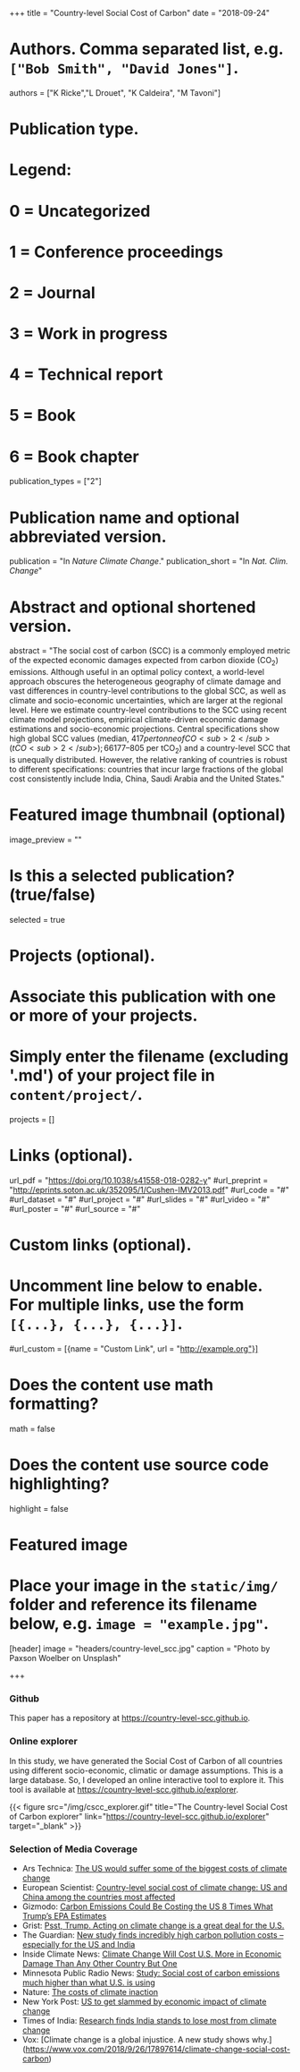 +++
title = "Country-level Social Cost of Carbon"
date = "2018-09-24"

# Authors. Comma separated list, e.g. `["Bob Smith", "David Jones"]`.
authors = ["K Ricke","L Drouet", "K Caldeira", "M Tavoni"]

# Publication type.
# Legend:
# 0 = Uncategorized
# 1 = Conference proceedings
# 2 = Journal
# 3 = Work in progress
# 4 = Technical report
# 5 = Book
# 6 = Book chapter
publication_types = ["2"]

# Publication name and optional abbreviated version.
publication = "In *Nature Climate Change*."
publication_short = "In *Nat. Clim. Change*"

# Abstract and optional shortened version.
abstract = "The social cost of carbon (SCC) is a commonly employed metric of the expected economic damages expected from carbon dioxide (CO<sub>2</sub>) emissions. Although useful in an optimal policy context, a world-level approach obscures the heterogeneous geography of climate damage and vast differences in country-level contributions to the global SCC, as well as climate and socio-economic uncertainties, which are larger at the regional level. Here we estimate country-level contributions to the SCC using recent climate model projections, empirical climate-driven economic damage estimations and socio-economic projections. Central specifications show high global SCC values (median, $417 per tonne of CO<sub>2</sub> (tCO<sub>2</sub>); 66% confidence intervals, US$177–805 per tCO<sub>2</sub>) and a country-level SCC that is unequally distributed. However, the relative ranking of countries is robust to different specifications: countries that incur large fractions of the global cost consistently include India, China, Saudi Arabia and the United States."

# Featured image thumbnail (optional)
image_preview = ""

# Is this a selected publication? (true/false)
selected = true

# Projects (optional).
#   Associate this publication with one or more of your projects.
#   Simply enter the filename (excluding '.md') of your project file in `content/project/`.
projects = []

# Links (optional).
url_pdf = "https://doi.org/10.1038/s41558-018-0282-y"
#url_preprint = "http://eprints.soton.ac.uk/352095/1/Cushen-IMV2013.pdf"
#url_code = "#"
#url_dataset = "#"
#url_project = "#"
#url_slides = "#"
#url_video = "#"
#url_poster = "#"
#url_source = "#"

# Custom links (optional).
#   Uncomment line below to enable. For multiple links, use the form `[{...}, {...}, {...}]`.
#url_custom = [{name = "Custom Link", url = "http://example.org"}]

# Does the content use math formatting? 
math = false

# Does the content use source code highlighting?
highlight = false

# Featured image
# Place your image in the `static/img/` folder and reference its filename below, e.g. `image = "example.jpg"`.
[header]
image = "headers/country-level_scc.jpg"
caption = "Photo by Paxson Woelber on Unsplash"

+++

### Github

This paper has a repository at https://country-level-scc.github.io.

### Online explorer

In this study, we have generated the Social Cost of Carbon of all
countries using different socio-economic, climatic or damage assumptions.
This is a large database. So, I developed an online interactive tool 
to explore it. This tool is available at
https://country-level-scc.github.io/explorer. 

{{< figure src="/img/cscc_explorer.gif" title="The Country-level Social Cost of Carbon explorer" link="https://country-level-scc.github.io/explorer" target="_blank" >}}

### Selection of Media Coverage

* Ars Technica: [The US would suffer some of the biggest costs of climate change](https://arstechnica.com/science/2018/09/the-us-would-suffer-some-of-the-biggest-costs-of-climate-change)
* European Scientist: [Country-level social cost of climate change: US and China among the countries most affected ](https://www.europeanscientist.com/en/environment/country-level-social-cost-of-climate-change-us-and-china-among-the-countries-that-will-be-most-affected/)
* Gizmodo: [Carbon Emissions Could Be Costing the US 8 Times What Trump’s EPA Estimates](https://earther.gizmodo.com/carbon-emissions-could-be-costing-the-us-8-times-what-t-1829304752)
* Grist: [Psst, Trump. Acting on climate change is a great deal for the U.S.](https://grist.org/article/psst-trump-acting-on-climate-change-is-a-great-deal-for-the-u-s/)
* The Guardian: [New study finds incredibly high carbon pollution costs – especially for the US and India](https://www.theguardian.com/environment/climate-consensus-97-per-cent/2018/oct/01/new-study-finds-incredibly-high-carbon-pollution-costs-especially-for-the-us-and-india)
* Inside Climate News: [Climate Change Will Cost U.S. More in Economic Damage Than Any Other Country But One](https://insideclimatenews.org/news/24092018/climate-change-economic-damage-america-social-cost-carbon-china-india-russia)
* Minnesota Public Radio News: [Study: Social cost of carbon emissions much higher than what U.S. is using](https://www.mprnews.org/story/2018/09/29/social-cost-carbon)
* Nature: [The costs of climate inaction](https://www.nature.com/articles/d41586-018-06827-x)
* New York Post: [US to get slammed by economic impact of climate change](https://nypost.com/2018/09/25/us-to-get-slammed-by-economic-impact-of-climate-change)
* Times of India: [Research finds India stands to lose most from climate change](https://timesofindia.indiatimes.com/city/nagpur/research-finds-india-stands-to-lose-most-from-climate-change/articleshow/65941725.cms)
* Vox: [Climate change is a global injustice. A new study shows why.] (https://www.vox.com/2018/9/26/17897614/climate-change-social-cost-carbon)